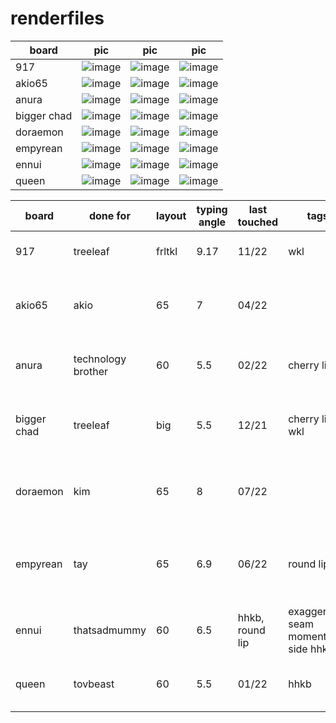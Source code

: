 # renderfiles

| board | pic | pic | pic |
| --- | --- | --- | --- |
| 917 | ![image](https://github.com/hali4045/renderfiles/assets/66137164/7584de13-2e01-41ca-a3d9-0a25c30889af) | ![image](https://github.com/hali4045/renderfiles/assets/66137164/434b948d-5b38-4475-8c47-ecb638d22a5b) | ![image](https://github.com/hali4045/renderfiles/assets/66137164/c8443571-4c4e-426b-b439-68ac4b588c2e) |
| akio65 | ![image](https://github.com/hali4045/renderfiles/assets/66137164/95591a0c-28e3-4e52-8293-de4049c25d6d) | ![image](https://github.com/hali4045/renderfiles/assets/66137164/6b8c7f3e-d4f5-446a-aa72-24d92522802f) | ![image](https://github.com/hali4045/renderfiles/assets/66137164/2311384e-a785-4a87-a945-0ed1aed3fad1) |
| anura | ![image](https://github.com/hali4045/renderfiles/assets/66137164/e60bd7b3-ebc4-4005-b7e5-6d2cda6967d2) | ![image](https://github.com/hali4045/renderfiles/assets/66137164/df98294c-b8e0-428d-8e76-bdb123401585) | ![image](https://github.com/hali4045/renderfiles/assets/66137164/f2427746-7588-47fc-9073-62c29769cef3) |
| bigger chad | ![image](https://github.com/hali4045/renderfiles/assets/66137164/89a99e17-e8f4-42c0-92bf-473c6f836e6f) | ![image](https://github.com/hali4045/renderfiles/assets/66137164/57f434e1-81f5-4e6e-bb18-2c7b096f4744) | ![image](https://github.com/hali4045/renderfiles/assets/66137164/876c3262-e06f-4104-a99b-8b471d26bf90) |
| doraemon | ![image](https://github.com/hali4045/renderfiles/assets/66137164/a1746978-9282-478a-935e-4504c071e93a) | ![image](https://github.com/hali4045/renderfiles/assets/66137164/9fee5908-3ab4-4f19-8579-e5d5ef553993) | ![image](https://github.com/hali4045/renderfiles/assets/66137164/7f65c2a9-9a2f-4754-bacb-1b650503e3ed) |
| empyrean | ![image](https://github.com/hali4045/renderfiles/assets/66137164/3f78e896-9320-449a-b6f1-da18869c8fbb) | ![image](https://github.com/hali4045/renderfiles/assets/66137164/a71227d5-cf9d-451a-9cdc-fdbeb26169d7) | ![image](https://github.com/hali4045/renderfiles/assets/66137164/a2b416a4-6658-4863-82a9-162148c39306) |
| ennui | ![image](https://github.com/hali4045/renderfiles/assets/66137164/2aa5b335-9530-4e5b-ac0e-aca7e195ca55) | ![image](https://github.com/hali4045/renderfiles/assets/66137164/4127b70e-17a9-472c-b85f-3c5559a337b4) | ![image](https://github.com/hali4045/renderfiles/assets/66137164/a1b178ce-d04f-47df-8d6e-053817fa4555) |
| queen | ![image](https://github.com/hali4045/renderfiles/assets/66137164/91b45479-c314-48e0-b4d6-e8a4e65ffc36) | ![image](https://github.com/hali4045/renderfiles/assets/66137164/20d3ba3a-46b8-4d68-9154-213d3da7daaa) | ![image](https://github.com/hali4045/renderfiles/assets/66137164/85f7a495-f8b6-4344-a1f1-c9cf5b61ee6c) |


| board | done for | layout | typing angle | last touched | tags | blurb |
| --- | --- | --- | ---| --- | --- | --- |
| 917 | treeleaf | frltkl | 9.17 | 11/22 | wkl | car inspired frltkl with large bezels |
| akio65 | akio | 65 | 7 | 04/22 | | 65 with exaggerated seam and big bongo cat weight |
| anura | technology brother | 60 | 5.5 | 02/22 | cherry lip | backplate bakeneko with curvy sides |
| bigger chad | treeleaf | big | 5.5 | 12/21 | cherry lip, wkl | 21xx inspired tkl with southpaw nav |
| doraemon | kim | 65 | 8 | 07/22 | | doraemon inspired 65 with koala sides and 910 blocker |
| empyrean | tay | 65 | 6.9 | 06/22 | round lip | car inspired 65 with fucked up side profile among other things |
| ennui | thatsadmummy | 60 | 6.5 | hhkb, round lip | exaggerated seam moment side hhkb | 
| queen | tovbeast | 60 | 5.5 | 01/22 | hhkb | sandwich 60 wedge with large top bezel |
